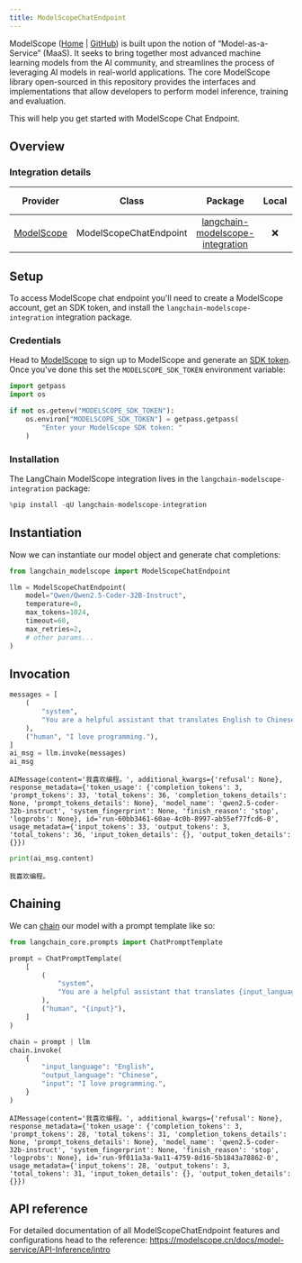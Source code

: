 ```yaml
---
title: ModelScopeChatEndpoint
---
```



ModelScope ([Home](https://www.modelscope.cn/) | [GitHub](https://github.com/modelscope/modelscope)) is built upon the notion of “Model-as-a-Service” (MaaS). It seeks to bring together most advanced machine learning models from the AI community, and streamlines the process of leveraging AI models in real-world applications. The core ModelScope library open-sourced in this repository provides the interfaces and implementations that allow developers to perform model inference, training and evaluation. 

This will help you get started with ModelScope Chat Endpoint.


## Overview
### Integration details

|Provider| Class | Package | Local | Serializable | Package downloads | Package latest |
|:---:|:---:|:---:|:---:|:---:|:---:|:---:|
|[ModelScope](/oss/integrations/providers/modelscope/)| ModelScopeChatEndpoint | [langchain-modelscope-integration](https://pypi.org/project/langchain-modelscope-integration/) | ❌ | ❌ | ![PyPI - Downloads](https://img.shields.io/pypi/dm/langchain-modelscope-integration?style=flat-square&label=%20) | ![PyPI - Version](https://img.shields.io/pypi/v/langchain-modelscope-integration?style=flat-square&label=%20) |


## Setup

To access ModelScope chat endpoint you'll need to create a ModelScope account, get an SDK token, and install the `langchain-modelscope-integration` integration package.

### Credentials

Head to [ModelScope](https://modelscope.cn/) to sign up to ModelScope and generate an [SDK token](https://modelscope.cn/my/myaccesstoken). Once you've done this set the `MODELSCOPE_SDK_TOKEN` environment variable:



```python
import getpass
import os

if not os.getenv("MODELSCOPE_SDK_TOKEN"):
    os.environ["MODELSCOPE_SDK_TOKEN"] = getpass.getpass(
        "Enter your ModelScope SDK token: "
    )
```

### Installation

The LangChain ModelScope integration lives in the `langchain-modelscope-integration` package:


```python
%pip install -qU langchain-modelscope-integration
```

## Instantiation

Now we can instantiate our model object and generate chat completions:



```python
from langchain_modelscope import ModelScopeChatEndpoint

llm = ModelScopeChatEndpoint(
    model="Qwen/Qwen2.5-Coder-32B-Instruct",
    temperature=0,
    max_tokens=1024,
    timeout=60,
    max_retries=2,
    # other params...
)
```

## Invocation



```python
messages = [
    (
        "system",
        "You are a helpful assistant that translates English to Chinese. Translate the user sentence.",
    ),
    ("human", "I love programming."),
]
ai_msg = llm.invoke(messages)
ai_msg
```



```output
AIMessage(content='我喜欢编程。', additional_kwargs={'refusal': None}, response_metadata={'token_usage': {'completion_tokens': 3, 'prompt_tokens': 33, 'total_tokens': 36, 'completion_tokens_details': None, 'prompt_tokens_details': None}, 'model_name': 'qwen2.5-coder-32b-instruct', 'system_fingerprint': None, 'finish_reason': 'stop', 'logprobs': None}, id='run-60bb3461-60ae-4c0b-8997-ab55ef77fcd6-0', usage_metadata={'input_tokens': 33, 'output_tokens': 3, 'total_tokens': 36, 'input_token_details': {}, 'output_token_details': {}})
```



```python
print(ai_msg.content)
```
```output
我喜欢编程。
```
## Chaining

We can [chain](/oss/how-to/sequence/) our model with a prompt template like so:



```python
from langchain_core.prompts import ChatPromptTemplate

prompt = ChatPromptTemplate(
    [
        (
            "system",
            "You are a helpful assistant that translates {input_language} to {output_language}.",
        ),
        ("human", "{input}"),
    ]
)

chain = prompt | llm
chain.invoke(
    {
        "input_language": "English",
        "output_language": "Chinese",
        "input": "I love programming.",
    }
)
```



```output
AIMessage(content='我喜欢编程。', additional_kwargs={'refusal': None}, response_metadata={'token_usage': {'completion_tokens': 3, 'prompt_tokens': 28, 'total_tokens': 31, 'completion_tokens_details': None, 'prompt_tokens_details': None}, 'model_name': 'qwen2.5-coder-32b-instruct', 'system_fingerprint': None, 'finish_reason': 'stop', 'logprobs': None}, id='run-9f011a3a-9a11-4759-8d16-5b1843a78862-0', usage_metadata={'input_tokens': 28, 'output_tokens': 3, 'total_tokens': 31, 'input_token_details': {}, 'output_token_details': {}})
```


## API reference

For detailed documentation of all ModelScopeChatEndpoint features and configurations head to the reference: https://modelscope.cn/docs/model-service/API-Inference/intro
